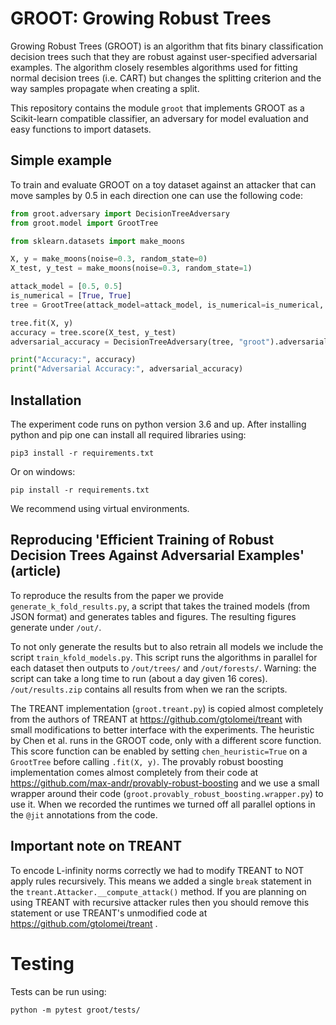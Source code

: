 # GROOT: Growing Robust Trees
Growing Robust Trees (GROOT) is an algorithm that fits binary classification decision trees such that they are robust against user-specified adversarial examples. The algorithm closely resembles algorithms used for fitting normal decision trees (i.e. CART) but changes the splitting criterion and the way samples propagate when creating a split. 

This repository contains the module `groot` that implements GROOT as a Scikit-learn compatible classifier, an adversary for model evaluation and easy functions to import datasets.

## Simple example
To train and evaluate GROOT on a toy dataset against an attacker that can move samples by 0.5 in each direction one can use the following code:

```python
from groot.adversary import DecisionTreeAdversary
from groot.model import GrootTree

from sklearn.datasets import make_moons

X, y = make_moons(noise=0.3, random_state=0)
X_test, y_test = make_moons(noise=0.3, random_state=1)

attack_model = [0.5, 0.5]
is_numerical = [True, True]
tree = GrootTree(attack_model=attack_model, is_numerical=is_numerical, random_state=0)

tree.fit(X, y)
accuracy = tree.score(X_test, y_test)
adversarial_accuracy = DecisionTreeAdversary(tree, "groot").adversarial_accuracy(X_test, y_test)

print("Accuracy:", accuracy)
print("Adversarial Accuracy:", adversarial_accuracy)
```

## Installation
The experiment code runs on python version 3.6 and up. After installing python and pip one can install all required libraries using:

```pip3 install -r requirements.txt```

Or on windows:

```pip install -r requirements.txt```

We recommend using virtual environments.

## Reproducing 'Efficient Training of Robust Decision Trees Against Adversarial Examples' (article)
To reproduce the results from the paper we provide `generate_k_fold_results.py`, a script that takes the trained models (from JSON format) and generates tables and figures. The resulting figures generate under `/out/`.

To not only generate the results but to also retrain all models we include the script `train_kfold_models.py`. This script runs the algorithms in parallel for each dataset then outputs to `/out/trees/` and `/out/forests/`. Warning: the script can take a long time to run (about a day given 16 cores). `/out/results.zip` contains all results from when we ran the scripts.

The TREANT implementation (`groot.treant.py`) is copied almost completely from the authors of TREANT at https://github.com/gtolomei/treant with small modifications to better interface with the experiments. The heuristic by Chen et al. runs in the GROOT code, only with a different score function. This score function can be enabled by setting `chen_heuristic=True` on a `GrootTree` before calling `.fit(X, y)`. The provably robust boosting implementation comes almost completely from their code at https://github.com/max-andr/provably-robust-boosting and we use a small wrapper around their code (`groot.provably_robust_boosting.wrapper.py`) to use it. When we recorded the runtimes we turned off all parallel options in the `@jit` annotations from the code.

## Important note on TREANT
To encode L-infinity norms correctly we had to modify TREANT to NOT apply rules recursively. This means we added a single `break` statement in the `treant.Attacker.__compute_attack()` method. If you are planning on using TREANT with recursive attacker rules then you should remove this statement or use TREANT's unmodified code at https://github.com/gtolomei/treant .

# Testing
Tests can be run using:

```python -m pytest groot/tests/```
